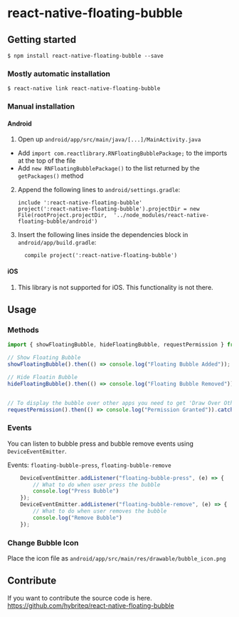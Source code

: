 
# react-native-floating-bubble

## Getting started

`$ npm install react-native-floating-bubble --save`

### Mostly automatic installation

`$ react-native link react-native-floating-bubble`

### Manual installation


#### Android

1. Open up `android/app/src/main/java/[...]/MainActivity.java`
  - Add `import com.reactlibrary.RNFloatingBubblePackage;` to the imports at the top of the file
  - Add `new RNFloatingBubblePackage()` to the list returned by the `getPackages()` method
2. Append the following lines to `android/settings.gradle`:
  	```
  	include ':react-native-floating-bubble'
  	project(':react-native-floating-bubble').projectDir = new File(rootProject.projectDir, 	'../node_modules/react-native-floating-bubble/android')
  	```
3. Insert the following lines inside the dependencies block in `android/app/build.gradle`:
  	```
      compile project(':react-native-floating-bubble')
  	```


#### iOS

1. This library is not supported for iOS. This functionality is not there.

## Usage

### Methods

```javascript
import { showFloatingBubble, hideFloatingBubble, requestPermission } from "react-native-floating-bubble"

// Show Floating Bubble
showFloatingBubble().then(() => console.log("Floating Bubble Added"));

// Hide Floatin Bubble
hideFloatingBubble().then(() => console.log("Floating Bubble Removed"));


// To display the bubble over other apps you need to get 'Draw Over Other Apps' permission from androind.
requestPermission().then(() => console.log("Permission Granted")).catch(() => console.log("Permission is not granted"))
```
### Events

You can listen to bubble press and bubble remove events using `DeviceEventEmitter`. 

Events: `floating-bubble-press`, `floating-bubble-remove`

```javascript
    DeviceEventEmitter.addListener("floating-bubble-press", (e) => {
		// What to do when user press the bubble
		console.log("Press Bubble")
    });
    DeviceEventEmitter.addListener("floating-bubble-remove", (e) => {
		// What to do when user removes the bubble
		console.log("Remove Bubble")
    });
```


  ### Change Bubble Icon

 Place the icon file as `android/app/src/main/res/drawable/bubble_icon.png` 
 

 ## Contribute 

 If you want to contribute the source code is here.
  https://github.com/hybriteq/react-native-floating-bubble
